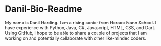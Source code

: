# Danil-Bio-Readme

My name is Danil Harding. I am a rising senior from Horace Mann School. I have experience with Python, Java, C#, Javascript, HTML, CSS, and Dart. Using GitHub, I hope to be able to share a couple of projects that I am working on and potentially collaborate with other like-minded coders. 
